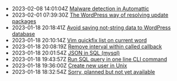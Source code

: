 * 2023-02-08 14:01:04Z [Malware detection in Automattic](../8)
* 2023-02-01 07:39:30Z [The WordPress way of resolving update packages](../7)
* 2023-01-18 20:18:41Z [Avoid saving not-string data to WordPress database](../6)
* 2023-01-18 20:10:14Z [Vim quickfix list on current word](../5)
* 2023-01-18 20:08:19Z [Remove interval within called callback](../4)
* 2023-01-18 20:01:54Z [JSON in SQL (mysql)](../3)
* 2023-01-18 19:43:57Z [Run SQL query in one line CLI command](../2)
* 2023-01-18 19:36:00Z [Create new user in Unix](../1)
* 2023-01-18 18:32:54Z [Sorry, planned but not yet available](../0)
